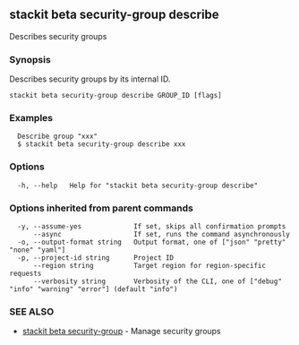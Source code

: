 ## stackit beta security-group describe

Describes security groups

### Synopsis

Describes security groups by its internal ID.

```
stackit beta security-group describe GROUP_ID [flags]
```

### Examples

```
  Describe group "xxx"
  $ stackit beta security-group describe xxx
```

### Options

```
  -h, --help   Help for "stackit beta security-group describe"
```

### Options inherited from parent commands

```
  -y, --assume-yes             If set, skips all confirmation prompts
      --async                  If set, runs the command asynchronously
  -o, --output-format string   Output format, one of ["json" "pretty" "none" "yaml"]
  -p, --project-id string      Project ID
      --region string          Target region for region-specific requests
      --verbosity string       Verbosity of the CLI, one of ["debug" "info" "warning" "error"] (default "info")
```

### SEE ALSO

* [stackit beta security-group](./stackit_beta_security-group.md)	 - Manage security groups

